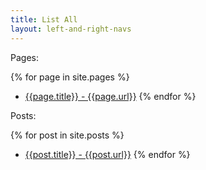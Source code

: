 ```yaml
---
title: List All
layout: left-and-right-navs
---
```


Pages:

{% for page in site.pages %}
- [{{page.title}} - {{page.url}}]({{page.url}})
{% endfor %}

Posts:

{% for post in site.posts %}
- [{{post.title}} - {{post.url}}]({{post.url}})
{% endfor %}